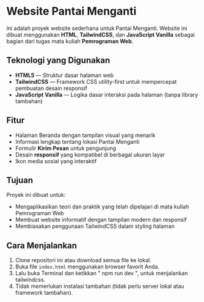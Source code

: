 # Website Pantai Menganti

Ini adalah proyek website sederhana untuk Pantai Menganti. Website ini dibuat menggunakan **HTML**, **TailwindCSS**, dan **JavaScript Vanilla** sebagai bagian dari tugas mata kuliah **Pemrograman Web**.

## Teknologi yang Digunakan

- **HTML5** — Struktur dasar halaman web
- **TailwindCSS** — Framework CSS utility-first untuk mempercepat pembuatan desain responsif
- **JavaScript Vanilla** — Logika dasar interaksi pada halaman (tanpa library tambahan)

## Fitur

- Halaman Beranda dengan tampilan visual yang menarik
- Informasi lengkap tentang lokasi Pantai Menganti
- Formulir **Kirim Pesan** untuk pengunjung
- Desain **responsif** yang kompatibel di berbagai ukuran layar
- Ikon media sosial yang interaktif

## Tujuan

Proyek ini dibuat untuk:
- Mengaplikasikan teori dan praktik yang telah dipelajari di mata kuliah Pemrograman Web
- Membuat website informatif dengan tampilan modern dan responsif
- Membiasakan penggunaan TailwindCSS dalam styling halaman

## Cara Menjalankan

1. Clone repositori ini atau download semua file ke lokal.
2. Buka file `index.html` menggunakan browser favorit Anda.
3. Lalu buka Terminal dan ketikkan " npm run dev ", untuk menjalankan tailwindcss.
4. Tidak memerlukan instalasi tambahan (tidak perlu server lokal atau framework tambahan).
